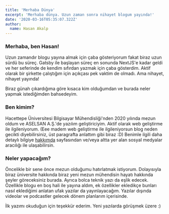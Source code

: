 ```yaml
---
title: 'Merhaba Dünya'
excerpt: 'Merhaba dünya. Uzun zaman sonra nihayet blogum yayında!'
date: '2020-03-16T05:35:07.322Z'
author:
  name: Hasan Akalp
---
```


### Merhaba, ben Hasan!

Uzun zamandır blogu yayına almak için çaba gösteriyorum fakat biraz uzun sürdü bu süreç. Gatsby ile başlayan süreç en sonunda NextJS'e kadar geldi ve her seferinde de kendim sıfırdan yazmak için çaba gösterdim. Aktif olarak bir şirkette çalıştığım için açıkçası pek vaktim de olmadı. Ama nihayet, nihayet yayında!

Biraz günah çıkardığıma göre kısaca kim olduğumdan ve burada neler yapmak istediğimden bahsedeyim.

### Ben kimim?

Hacettepe Üniversitesi Bilgisayar Mühendisliği'nden 2020 yılında mezun oldum ve ASELSAN A.Ş.'de yazılım geliştiriciyim. Aktif olarak web geliştirme ile ilgileniyorum. (Eee madem web geliştirme ile ilgileniyorsun blog neden gecikti diyebilirsiniz, üst paragrafta anlattım gibi biraz :D) Benimle ilgili daha detaylı bilgiye [hakkımda](/about) sayfasından ve/veya altta yer alan sosyal medyalar aracılığı ile ulaşabilirsin. 

### Neler yapacağım?

Öncelikle bir sene önce mezun olduğumu hatırlatmak istiyorum. Dolayısıyla biraz üniversite hakkında biraz yeni mezun mühendisin hayatı hakkında şeyler göreceksiniz burada. Ayrıca bolca teknik yazı da eşlik edecek. Özellikle blogu en boş hali ile yayına aldım, ek özellikler ekledikçe bunları nasıl eklediğimi anlatan ufak yazılar da yayınlayacağım. Yazılar dışında videolar ve podcastler gelecek dönem planlarım içerisinde.


İlk yazımı okuduğun için teşekkür ederim. Yeni yazılarda görüşmek üzere :)